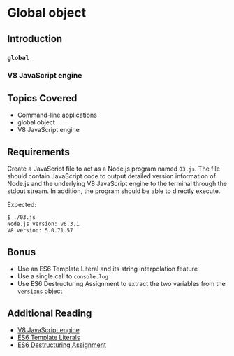 # Global object

## Introduction

### `global`

### V8 JavaScript engine

## Topics Covered

-   Command-line applications
-   global object
-   V8 JavaScript engine

## Requirements

Create a JavaScript file to act as a Node.js program named `03.js`. The file
should contain JavaScript code to output detailed version information of Node.js
and the underlying V8 JavaScript engine to the terminal through the stdout
stream. In addition, the program should be able to directly execute.

Expected:

```bash
$ ./03.js
Node.js version: v6.3.1
V8 version: 5.0.71.57
```

## Bonus

-   Use an ES6 Template Literal and its string interpolation feature
-   Use a single call to `console.log`
-   Use ES6 Destructuring Assignment to extract the two variables from the
    `versions` object

## Additional Reading

-   [V8 JavaScript engine](https://en.wikipedia.org/wiki/V8_(JavaScript_engine))
-   [ES6 Template Literals](https://developer.mozilla.org/en-US/docs/Web/JavaScript/Reference/Template_literals)
-   [ES6 Destructuring Assignment](https://developer.mozilla.org/en-US/docs/Web/JavaScript/Reference/Operators/Destructuring_assignment)
